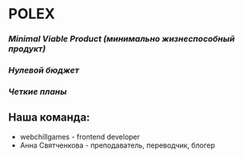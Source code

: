 # POLEX

### _Minimal Viable Product (минимально жизнеспособный продукт)_
### _Нулевой бюджет_
### _Четкие планы_

## Наша команда: 
- webchillgames - frontend developer
- Анна Святченкова - преподаватель, переводчик, блогер
